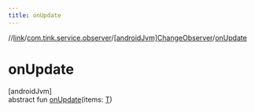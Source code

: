 ```yaml
---
title: onUpdate
---
```

//[link](../../../index.html)/[com.tink.service.observer](../index.html)/[[androidJvm]ChangeObserver](index.html)/[onUpdate](on-update.html)



# onUpdate



[androidJvm]\
abstract fun [onUpdate](on-update.html)(items: [T](index.html))




